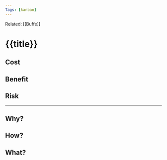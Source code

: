 ```yaml
---
Tags: [kanban]
---
```

Related: [[Buffe]]
# {{title}}

## Cost 

## Benefit 

## Risk

---

## Why?

## How?

## What?
